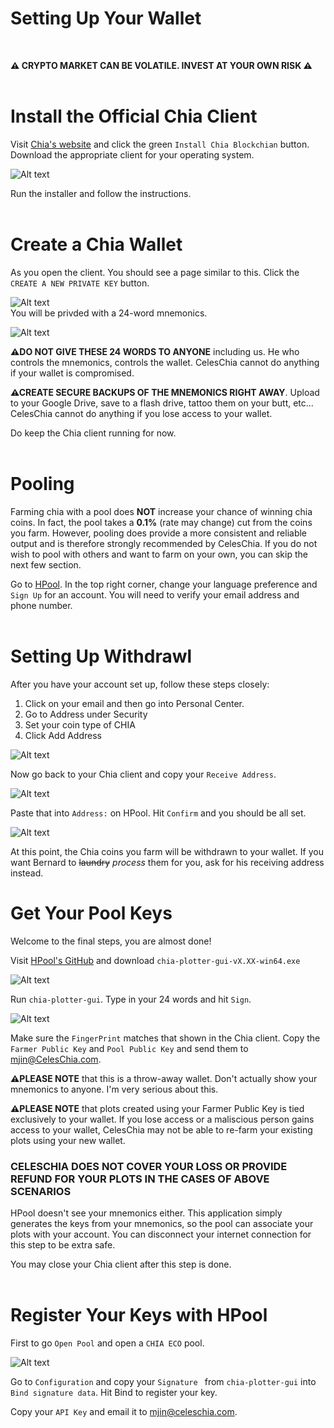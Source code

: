 # Setting Up Your Wallet 
<br>

__⚠ CRYPTO MARKET CAN BE VOLATILE. INVEST AT YOUR OWN RISK ⚠__
<br>
<br>

# Install the Official Chia Client
Visit [Chia's website](https://chia.net) and click the green ``Install Chia Blockchian`` button. Download the appropriate client for your operating system. 

![Alt text](/pic/download.png)

Run the installer and follow the instructions. 
<br>
<br>

# Create a Chia Wallet
As you open the client. You should see a page similar to this. Click the ``CREATE A NEW PRIVATE KEY`` button. 

![Alt text](/pic/wallet1.png)
<br>
You will be privded with a 24-word mnemonics. 

![Alt text](/pic/wallet2.png)

__⚠DO NOT GIVE THESE 24 WORDS TO ANYONE__ including us. He who controls the mnemonics, controls the wallet. CelesChia cannot do anything if your wallet is compromised. 

__⚠CREATE SECURE BACKUPS OF THE MNEMONICS RIGHT AWAY__. Upload to your Google Drive, save to a flash drive, tattoo them on your butt, etc... CelesChia cannot do anything if you lose access to your wallet. 

Do keep the Chia client running for now. 
<br>
<br>

# Pooling
Farming chia with a pool does __NOT__ increase your chance of winning chia coins. In fact, the pool takes a __0.1%__ (rate may change) cut from the coins you farm. However, pooling does provide a more consistent and reliable output and is therefore strongly recommended by CelesChia. If you do not wish to pool with others and want to farm on your own, you can skip the next few section. 

Go to [HPool](https://www.hpool.com). In the top right corner, change your language preference and ``Sign Up`` for an account. You will need to verify your email address and phone number. 
<br>
<br>

# Setting Up Withdrawl 

After you have your account set up, follow these steps closely: 
<ol>
<li> Click on your email and then go into Personal Center. </li>
<li> Go to Address under Security </li>
<li> Set your coin type of CHIA </li>
<li> Click Add Address </li>
</ol>

![Alt text](/pic/pool1.png)

Now go back to your Chia client and copy your ``Receive Address``.

![Alt text](/pic/pool2.png)

Paste that into ``Address:`` on HPool. Hit ``Confirm`` and you should be all set. 

![Alt text](/pic/pool3.png)

At this point, the Chia coins you farm will be withdrawn to your wallet. If you want Bernard to ~~laundry~~ _process_ them for you, ask for his receiving address instead. 

# Get Your Pool Keys
Welcome to the final steps, you are almost done! 

Visit [HPool's GitHub](https://github.com/hpool-dev/chia-plotter/releases) and download ``chia-plotter-gui-vX.XX-win64.exe``

![Alt text](/pic/pool4.png)

Run ``chia-plotter-gui``. Type in your 24 words and hit ``Sign``. 

![Alt text](/pic/pool5.png)

Make sure the ``FingerPrint`` matches that shown in the Chia client. 
Copy the ``Farmer Public Key`` and ``Pool Public Key`` and send them to mjin@CelesChia.com.

__⚠PLEASE NOTE__ that this is a throw-away wallet. Don't actually show your mnemonics to anyone. I'm very serious about this.

__⚠PLEASE NOTE__ that plots created using your Farmer Public Key is tied exclusively to your wallet. If you lose access or a maliscious person gains access to your wallet, CelesChia may not be able to re-farm your existing plots using your new wallet. 

### __CELESCHIA DOES NOT COVER YOUR LOSS OR PROVIDE REFUND FOR YOUR PLOTS IN THE CASES OF ABOVE SCENARIOS__ 

HPool doesn't see your mnemonics either. This application simply generates the keys from your mnemonics, so the pool can associate your plots with your account. You can disconnect your internet connection for this step to be extra safe. 

You may close your Chia client after this step is done. 
<br>
<br>

# Register Your Keys with HPool

First to go ``Open Pool`` and open a ``CHIA ECO`` pool. 

![Alt text](/pic/pool6.png)

Go to ``Configuration`` and copy your ``Signature `` from ``chia-plotter-gui`` into ``Bind signature data``. Hit Bind to register your key. 

Copy your ``API Key`` and email it to mjin@celeschia.com.